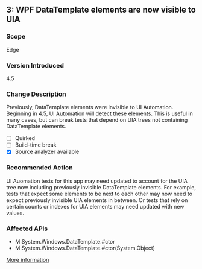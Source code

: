## 3: WPF DataTemplate elements are now visible to UIA

### Scope
Edge

### Version Introduced
4.5

### Change Description
Previously, DataTemplate elements were invisible to UI Automation. Beginning in 4.5, UI Automation will detect these elements. This is useful in many cases, but can break tests that depend on UIA trees not containing DataTemplate elements.

- [ ] Quirked
- [ ] Build-time break
- [x] Source analyzer available

### Recommended Action
UI Auomation tests for this app may need updated to account for the UIA tree now including previously invisible DataTemplate elements. For example, tests that expect some elements to be next to each other may now need to expect previously invisible UIA elements in between. Or tests that rely on certain counts or indexes for UIA elements may need updated with new values.

### Affected APIs
* M:System.Windows.DataTemplate.#ctor
* M:System.Windows.DataTemplate.#ctor(System.Object)

[More information](https://msdn.microsoft.com/en-us/library/hh367887\(v=vs.110\).aspx#wpf)

<!--
    ### Notes
    Who knows if they're using UIA, but we probably ought to give informational issue if they have DataTemplates
    Source analyzer status: Pri 1, source done 
-->


